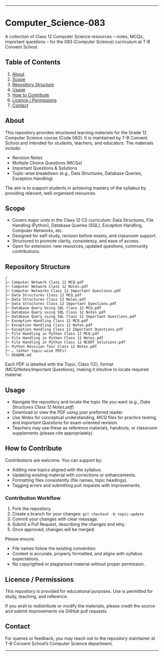 
---

# Computer_Science-083

A collection of Class 12 Computer Science resources – notes, MCQs, important questions – for the 083 (Computer Science) curriculum at T-B Convent School.

## Table of Contents

1. [About](#about)
2. [Scope](#scope)
3. [Repository Structure](#repository-structure)
4. [Usage](#usage)
5. [How to Contribute](#how-to-contribute)
6. [Licence / Permissions](#licence-permissions)
7. [Contact](#contact)

## About

This repository provides structured learning materials for the Grade 12 Computer Science course (Code 083). It is maintained by T-B Convent School and intended for students, teachers, and educators.
The materials include:

* Revision Notes
* Multiple Choice Questions (MCQs)
* Important Questions & Solutions
* Topic-wise breakdown (e.g., Data Structures, Database Queries, Exception Handling)

The aim is to support students in achieving mastery of the syllabus by providing relevant, well-organised resources.

## Scope

* Covers major units in the Class 12 CS curriculum: Data Structures, File Handling (Python), Database Queries (SQL), Exception Handling, Computer Networks, etc.
* Designed for self-study, revision before exams, and classroom support.
* Structured to promote clarity, consistency, and ease of access.
* Open for extension: new resources, updated questions, community contributions.

## Repository Structure

```text
/
├─ Computer Network Class 12 MCQ.pdf  
├─ Computer Network Class 12 Notes.pdf  
├─ Computer Networks Class 12 Important Questions.pdf  
├─ Data Structures Class 12 MCQ.pdf  
├─ Data Structures Class 12 Notes.pdf  
├─ Data Structures Class 12 Important Questions.pdf  
├─ Database Query Using SQL Class 12 MCQ.pdf  
├─ Database Query using SQL Class 12 Notes.pdf  
├─ Database Query using SQL Class 12 Important Questions.pdf  
├─ Exception Handling Class 12 MCQ.pdf  
├─ Exception Handling Class 12 Notes.pdf  
├─ Exception Handling Class 12 Important Questions.pdf  
├─ File Handling in Python Class 12 MCQ.pdf  
├─ File Handling in Python Class 12 Notes.pdf  
├─ File Handling in Python Class 12 NCERT Solutions.pdf  
├─ Python Revision Tour Class 12 Notes.pdf  
├─ … (other topic-wise PDFs)  
└─ README.md  
```

Each PDF is labelled with the Topic, Class (12), format (MCQ/Notes/Important Questions), making it intuitive to locate required material.

## Usage

* Navigate the repository and locate the topic file you want (e.g., *Data Structures Class 12 Notes.pdf*)
* Download or view the PDF using your preferred reader.
* Use *Notes* for conceptual understanding, *MCQ* files for practice testing, and *Important Questions* for exam-oriented revision.
* Teachers may use these as reference materials, handouts, or classroom supplements (please cite appropriately).

## How to Contribute

Contributions are welcome. You can support by:

* Adding new topics aligned with the syllabus.
* Updating existing material with corrections or enhancements.
* Formatting files consistently (file names, topic headings).
* Tagging errors and submitting pull requests with improvements.

### Contribution Workflow

1. Fork the repository.
2. Create a branch for your changes: `git checkout -b topic-update`
3. Commit your changes with clear message.
4. Submit a Pull Request, describing the changes and why.
5. Once approved, changes will be merged.

Please ensure:

* File names follow the existing convention.
* Content is accurate, properly formatted, and aligns with syllabus expectations.
* No copyrighted or plagiarised material without proper permission.

## Licence / Permissions

This repository is provided for educational purposes. Use is permitted for study, teaching, and reference.

If you wish to redistribute or modify the materials, please credit the source and submit improvements via GitHub pull requests.

## Contact

For queries or feedback, you may reach out to the repository maintainer at T-B Convent School’s Computer Science department.

---
